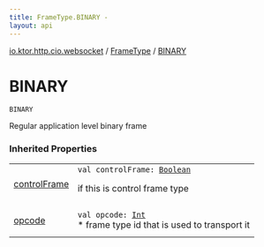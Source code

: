 ```yaml
---
title: FrameType.BINARY - 
layout: api
---
```


<div class='api-docs-breadcrumbs'><a href="../index.html">io.ktor.http.cio.websocket</a> / <a href="index.html">FrameType</a> / <a href="./-b-i-n-a-r-y.html">BINARY</a></div>

# BINARY

<div class="signature"><code><span class="identifier">BINARY</span></code></div>

Regular application level binary frame

### Inherited Properties

<table class="api-docs-table">
<tbody>
<tr>
<td markdown="1">

<a href="control-frame.html">controlFrame</a>


</td>
<td markdown="1">
<div class="signature"><code><span class="keyword">val </span><span class="identifier">controlFrame</span><span class="symbol">: </span><a href="https://kotlinlang.org/api/latest/jvm/stdlib/kotlin/-boolean/index.html"><span class="identifier">Boolean</span></a></code></div>

if this is control frame type


</td>
</tr>
<tr>
<td markdown="1">

<a href="opcode.html">opcode</a>


</td>
<td markdown="1">
<div class="signature"><code><span class="keyword">val </span><span class="identifier">opcode</span><span class="symbol">: </span><a href="https://kotlinlang.org/api/latest/jvm/stdlib/kotlin/-int/index.html"><span class="identifier">Int</span></a></code></div>
* frame type id that is used to transport it

</td>
</tr>
</tbody>
</table>
